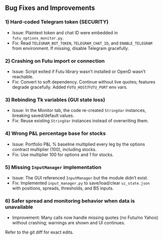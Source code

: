 ## Bug Fixes and Improvements

### 1) Hard-coded Telegram token (SECURITY)
- Issue: Plaintext token and chat ID were embedded in `futu_options_monitor.py`.
- Fix: Read `TELEGRAM_BOT_TOKEN`, `TELEGRAM_CHAT_ID`, and `ENABLE_TELEGRAM` from environment. If missing, disable Telegram gracefully.

### 2) Crashing on Futu import or connection
- Issue: Script exited if Futu library wasn’t installed or OpenD wasn’t reachable.
- Fix: Convert to soft dependency. Continue without live quotes; features degrade gracefully. Added `FUTU_HOST`/`FUTU_PORT` env vars.

### 3) Rebinding Tk variables (GUI state loss)
- Issue: In the Monitor tab, the code re-created `StringVar` instances, breaking saved/default values.
- Fix: Reuse existing `StringVar` instances instead of overwriting them.

### 4) Wrong P&L percentage base for stocks
- Issue: Portfolio P&L % baseline multiplied every leg by the options contract multiplier (100), including stocks.
- Fix: Use multiplier 100 for options and 1 for stocks.

### 5) Missing `InputManager` implementation
- Issue: The GUI referenced `InputManager` but the module didn’t exist.
- Fix: Implemented `input_manager.py` to save/load/clear `ui_state.json` with positions, spreads, thresholds, and BS inputs.

### 6) Safer spread and monitoring behavior when data is unavailable
- Improvement: Many calls now handle missing quotes (no Futu/no Yahoo) without crashing; warnings are shown and UI continues.

Refer to the git diff for exact edits.
